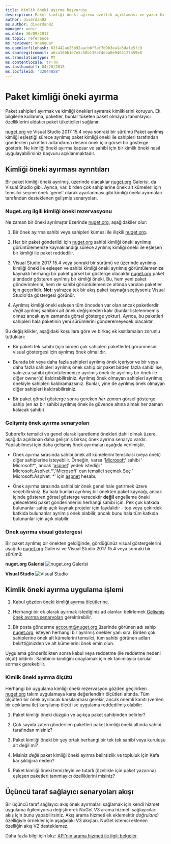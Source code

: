 ```yaml
---
title: Kimlik öneki ayırma başvurusu
description: Paket kimliği öneki ayırma özellik açıklaması ve yazar Kılavuzu.
author: diverdan92
ms.author: diverdan92
manager: unnir
ms.date: 10/09/2017
ms.topic: reference
ms.reviewer: ananguar
ms.openlocfilehash: 63f442ae25b92aacbbf5af7d9b3ea1a5dafe5fc9
ms.sourcegitcommit: a6ca160b1e7e5c58b135af4eba0e9463127a59e8
ms.translationtype: MT
ms.contentlocale: tr-TR
ms.lasthandoff: 04/28/2018
ms.locfileid: "32044858"
---
```

# <a name="package-id-prefix-reservation"></a>Paket kimliği öneki ayırma

Paket sahipleri ayırmak ve kimliği önekleri ayırarak kimliklerini koruyun. Ek bilgilerle kullanma, paketler, bunlar tüketen paket olmayan tanımlayıcı özelliklerini aldatıcı paket tüketicileri sağlanır. 

[nuget.org](https://www.nuget.org/) ve Visual Studio 2017 15.4 veya sonraki bir sürümü Paket ayrılmış kimliği eşleştiği sürece ayrılmış paket kimliği öneki ile sahipleri tarafından gönderilen paketleri adlandırma deseni önek için görsel bir gösterge gösterir. Ne kimliği öneki ayırma kapsar ve sahibi için bir kimlik öneki nasıl uygulayabilirsiniz başvuru açıklanmaktadır.

## <a name="id-prefix-reservation-details"></a>Kimliği öneki ayırması ayrıntıları

Bir paket kimliği öneki ayrılmış, üzerinde olacaklar [nuget.org](https://www.nuget.org/) Galerisi, da Visual Studio gibi. Ayrıca, var. birden çok sahiplerine önek alt kümeleri için temsilci seçme önek 'genel' olarak ayarlanması gibi kimliği öneki ayırmaları tarafından desteklenen gelişmiş senaryoları.

### <a name="id-prefix-reservation-on-nugetorg"></a>Nuget.org ilgili kimliği öneki rezervasyonu

Ne zaman bir öneki ayrılmıştır üzerinde [nuget.org](https://www.nuget.org/), aşağıdakiler olur:

1. Bir önek ayırma sahibi veya sahipleri kümesi ile ilişkili [nuget.org](https://www.nuget.org/).

1. Her bir paket gönderildi için [nuget.org](https://www.nuget.org/) sahibi kimliği öneki ayrılmış görüntülemenize kaynaklandığı sürece ayrılmış kimliği öneki ile eşleşen bir kimliği ile paket reddedilir.

1. Visual Studio 2017 15.4 veya sonraki bir sürümü ve üzerinde ayrılmış kimliği öneki ile eşleşen ve sahibi kimliği öneki ayrılmış görüntülemenize kaynaklı herhangi bir paket görsel bir gösterge olacaktır [nuget.org](https://www.nuget.org/) paket altındadır gösteren ayrılmış bir kimliği öneki. Bu, hem yeni paket gönderimlerini, hem de sahibi görüntülemenize altında varolan paketler için geçerlidir. **Not:** yalnızca tek bir akış paket kaynağı seçtiyseniz Visual Studio'da göstergesi görünür.

1. Ayrılmış kimliği öneki eşleşen tüm önceden var olan ancak paketlerdir *değil* ayrılmış sahibini ait önek değişmeden kalır (bunlar listelenmemiş olmaz ancak aynı zamanda görsel gösterge yoktur). Ayrıca, bu paketleri sahipleri hala paketinin yeni sürümlerini gönderemeyecek olacaktır.

Bu değişiklikler, aşağıdaki koşullara göre ve birkaç ek kısıtlamaları zorunlu tuttukları:

- Bir paketi tek sahibi (için birden çok sahipleri paketlerle) görünmesini visual göstergesi için ayrılmış önek olmalıdır.

- Burada bir veya daha fazla sahipleri ayrılmış önek içeriyor ve bir veya daha fazla sahipleri ayrılmış önek sahip bir paket birden fazla sahibi ise, yalnızca sahibi görüntülemenize ayrılmış önek ile ayrılmış bir önek ile diğer owner(s) kaldırabilirsiniz. Ayrılmış önek olmayan sahipleri ayrılmış önekiyle sahipleri kaldıramazsınız. Bunlar, yine de ayrılmış önek olmayan diğer sahipleri kaldırabilirsiniz.

- Bir paket görsel gösterge sonra gereken *her zaman* görsel gösterge sahip (en az bir sahibi ayrılmış önek ile güvence altına almak her zaman kalacak sahibi)

### <a name="advanced-prefix-reservation-scenarios"></a>Gelişmiş önek ayırma senaryoları

Subprefix temsilci ve genel olarak işaretleme önekleri dahil olmak üzere, aşağıda açıklanan daha gelişmiş birkaç önek ayırma senaryo vardır. Yapılabilmesi için daha gelişmiş önek ayırmaları aşağıda verilmiştir. 

- Önek ayırma sırasında sahibi önek alt kümelerini temsilcisi (veya önek) diğer sahiplerine isteyebilir. Örneğin, varsa '[Microsoft](https://www.nuget.org/profiles/microsoft)' sahibi ' Microsoft\*', ancak '[aspnet](https://www.nuget.org/profiles/aspnet)' yedek istediği ' Microsoft.AspNet.\*','[Microsoft](https://www.nuget.org/profiles/microsoft)' can temsilci seçmek Seç ' Microsoft.AspNet. \*' için [aspnet](https://www.nuget.org/profiles/aspnet) hesabı.

- Önek ayırma sırasında sahibi bir önek genel hale getirmek üzere seçebilirsiniz. Bu hala bunları ayrılmış bir önekten paket kaynağı, ancak içinde gösteren görsel gösterge verecektir **değil** engelleme öneki gelecekteki paket gönderimlerini herhangi sahibi için. Pek çok katkıda bulunanlar sahip açık kaynak projeler için faydalıdır - top veya çekirdek katkıda bulunanlar ayrılmış önek olabilir, ancak bunu hala tüm katkıda bulunanlar için açık olabilir. 

### <a name="prefix-reservation-visual-indicator"></a>Önek ayırma visual göstergesi

Bir paket ayrılmış bir önekten geldiğinde, gördüğünüz visual göstergelerini aşağıda [nuget.org](https://www.nuget.org/) Galerisi ve Visual Studio 2017 15.4 veya sonraki bir sürümü:

**nuget.org Galerisi**
![nuget.org Galerisi](media/nuget-gallery-reserved-prefix.png)

**Visual Studio**
![Visual Studio](media/visual-studio-reserved-prefix.png)

## <a name="id-prefix-reservation-application-process"></a>Kimlik öneki ayırma uygulama işlemi

1. Kabul gözden [öneki kimliği ayırma ölçütlerine](#id-prefix-reservation-criteria).

2. Herhangi bir ek olarak ayırmak istediğiniz ad alanları belirlemek [Gelişmiş önek ayırma senaryoları](#advanced-prefix-reservation-scenarios) gerektirebilir.

3. Bir posta gönderme [ account@nuget.org ](mailto:account@nuget.org) üzerinde görünen adı sahip [nuget.org](https://www.nuget.org/), isteyen herhangi bir ayrılmış önekler yanı sıra. Birden çok sahiplerine önek alt kümelerini temsilci, tüm sahibi görünen adları belirttiğinizden ve alt kümelerini önek emin olun.

Uygulama gönderildikten sonra kabul veya reddetme (ile reddetme nedeni ölçüt) bildirilir. Sahibinin kimliğini onaylamak için ek tanımlayıcı sorular sormak gerekebilir.

### <a name="id-prefix-reservation-criteria"></a>Kimlik öneki ayırma ölçütü

Herhangi bir uygulama kimliği öneki rezervasyon gözden geçirirken [nuget.org](https://www.nuget.org/) takım uygulamaya karşı değerlendirir ölçütleri altında. Tüm ölçütleri bir önek ayrılacak karşılanması gerekir, ancak önemli kanıtı (verilen bir açıklama ile) karşılanıp ölçüt ise uygulama reddedilmiş olabilir:

1. Paket kimliği öneki düzgün ve açıkça paket sahibinden belirler?

1. Çok sayıda zaten gönderilen paketleri paket kimliği öneki altında sahibi tarafından misiniz?

1. Paket kimliği öneki bir şey ortak herhangi bir tek tek sahibi veya kuruluşu ait değil mi?

1. Misiniz *değil* paket kimliği öneki ayırma belirsizlik ve topluluk için Kafa karışıklığına neden?

1. Paket kimliği öneki temizleyin ve tutarlı (özellikle için paket yazarına) eşleşen paketleri tanımlayıcı özelliklerini misiniz?

## <a name="third-party-feed-provider-scenarios"></a>Üçüncü taraf sağlayıcı senaryoları akışı

Bir üçüncü taraf sağlayıcı akış önek ayırmaları sağlamak için kendi hizmet uygulama ilgileniyorsa değiştirerek NuGet V3 arama hizmeti sağlayıcıları akış için bunu yapabilirsiniz. Akış arama hizmeti ek eklemektir *doğrulandı* özelliğiyle örnekler için aşağıdaki V3 akışları. NuGet istemci eklenen özelliğin akış V2'desteklemez.

Daha fazla bilgi için bkz: [API'nin arama hizmeti ile ilgili belgeler](../api/search-query-service-resource.md).
